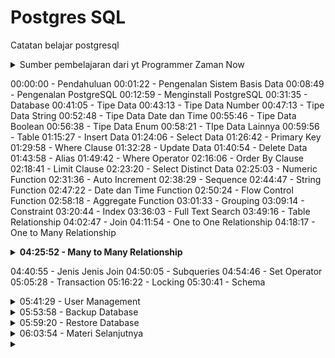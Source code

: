 # Postgres SQL

Catatan belajar postgresql 
<details> 
<summary> Sumber pembelajaran dari yt Programmer Zaman Now  </summary>

https://youtu.be/iEeveYoD0SA?si=wGV7oYYJ0rdBuUWG

</details>

00:00:00 - Pendahuluan
00:01:22 - Pengenalan Sistem Basis Data
00:08:49 - Pengenalan PostgreSQL
00:12:59 - Menginstall PostgreSQL
00:31:35 - Database
00:41:05 - Tipe Data
00:43:13 - Tipe Data Number
00:47:13 - Tipe Data String
00:52:48 - Tipe Data Date dan Time
00:55:46 - Tipe Data Boolean
00:56:38 - Tipe Data Enum
00:58:21 - TIpe Data Lainnya
00:59:56 - Table
01:15:27 - Insert Data
01:24:06 - Select Data
01:26:42 - Primary Key
01:29:58 - Where Clause
01:32:28 - Update Data
01:40:54 - Delete Data
01:43:58 - Alias
01:49:42 - Where Operator
02:16:06 - Order By Clause
02:18:41 - Limit Clause
02:23:20 - Select Distinct Data
02:25:03 - Numeric Function
02:31:36 - Auto Increment
02:38:29 - Sequence
02:44:47 - String Function
02:47:22 - Date dan Time Function
02:50:24 - Flow Control Function
02:58:18 - Aggregate Function
03:01:33 - Grouping
03:09:14 - Constraint
03:20:44 - Index
03:36:03 - Full Text Search
03:49:16 - Table Relationship
04:02:47 - Join
04:11:54 - One to One Relationship
04:18:17 - One to Many Relationship

<details> 
<summary  style='font-weight:bold'> 04:25:52 - Many to Many Relationship </summary>

* Many to Many adalah relasi dimana ada relasi antara 2 tabel dimana table pertama bisa punya banyak relasi di table kedua, dan table kedua pun punya banyak relasi di table pertama


* Ini memang sedikit membingungkan, bagaimana caranya bisa relasi kebanyakan secara bolak balik, sedangkan di table kita cuma punya 1 kolom?

* Contoh relasi many to many adalah relasi antara produk dan penjualan, dimana setiap produk bisa dijual berkali kali, dan setiap penjualan bisa untuk lebih dari satu produk
</details>






04:40:55 - Jenis Jenis Join
04:50:05 - Subqueries
04:54:46 - Set Operator
05:05:28 - Transaction
05:16:22 - Locking
05:30:41 - Schema


<!-- materi user management -->
<details>
<summary> 05:41:29 - User Management </summary>
Secara default user utama yang dibuat otomatis saat installasi postgres (nama user linux/mac) itu defaultnya memiliki hak akses super administrator. Proses memanage user hanya bisa dilakukan oleh user yang memiliki hak akses super administrator.
> pro tip: sebaiknya saat menggunakan postgresSQL aplikasi yang dibuat/diproduction, tidak disarankan menggunakan user utama. lebih baik membuat user baru yang khusus untuk tiap aplikasi dan dibatasi hak aksesnya untuk tiap user tersebut.

SQL membuat dan menghapus user, detail perintahnya bisa dilihat [disini](https://www.postgresql.org/docs/current/sql-createrole.html). Contoh sql membuat dan menghapus user:
```sql
-- membuat
create role yusuf;
create role anisa;
-- menghapus
drop role yusuf;
drop role anisa;
```
sql merubah user, detail dokumentasinya bisa dilihat [disini](https://www.postgresql.org/docs/current/sql-alterrole.html). Contoh sql merubah user:
```sql
-- merubah password user 
alter role yusuf login password 'rahasia';
alter role anisa login password 'rahasia';
```
Adapun cara untuk memberikan hak akses pada user yaitu dengan ``grant``, detailnya bisa dilihat [disini](https://www.postgresql.org/docs/current/sql-grant.html). Contoh penggunaan grant:
```sql
-- memberi hak akses update, insert, dan select user "yusuf" pada semua table di schema public
grant insert, update, select on all tables in schema public to yusuf;
-- memberi hak akses menggunakan dan update sequence "guestbooks_id_seq" untuk user "yusuf"
grant usage, select, update on guestbooks_id_seq to yusuf;
-- memberi hak akses insert, update, select user "anisa" pada table customer saja
grant insert, update, select on customer to anisa;
```
</details>



<!-- Materi backup -->
<details>
<summary>05:53:58 - Backup Database </summary>

> Pro tips : ada baiknya kita selalu melakukan backup data secara reguler

Untuk melakukan backup database tidak menggunakan perintah SQL, melainkan menggunakan command postgreSQL, namanya adalah ``pg_dump`` [lebih detailnya](https://www.postgresql.org/docs/current/app-pgdump.html).
```
pg_dump --host=localhost --port=5432 --dbname=belajar --username=yourname --format=plain --file=Users/yourname/backup.sql
```
</details>



<!-- materi restore -->
<details>
<summary>05:59:20 - Restore Database </summary>
Buat database baru dengan nama ``belajar_restore``

```sql 
create database belajar_restore;
```
lalu restore backup sebelumnya backup.sql ke db belajar_restore dengan perintah psql :

```
psql --host=localhost --port=5432 --dbname=belajar_restore --username=yourname --file=Users/yourname/backup.sql 
```
</details>



<!-- materi selanjutnya -->
<details>
<summary> 06:03:54 - Materi Selanjutnya</summary>
Postgresql dah tamat materi selanjutnya:

* postgresql ACID
* postgresql table partitioning
* studi kasus database desing psql
* belajar bahasa pemograman
</details>



<details>
<summary> </summary>
</details>


